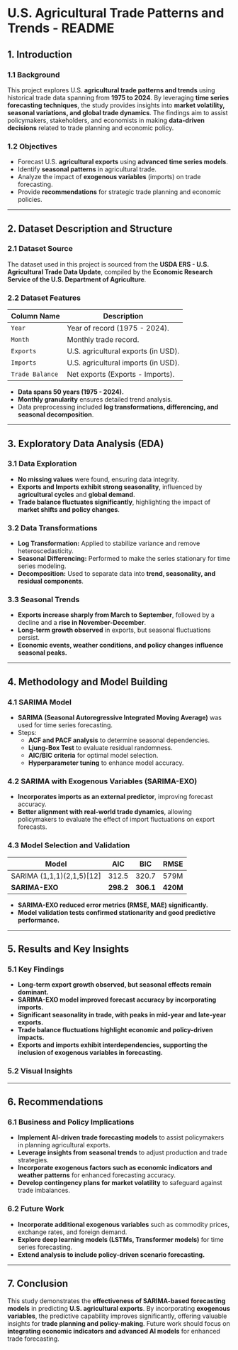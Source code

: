 # **U.S. Agricultural Trade Patterns and Trends - README**

## **1. Introduction**

### **1.1 Background**

This project explores U.S. **agricultural trade patterns and trends** using historical trade data spanning from **1975 to 2024**. By leveraging **time series forecasting techniques**, the study provides insights into **market volatility, seasonal variations, and global trade dynamics**. The findings aim to assist policymakers, stakeholders, and economists in making **data-driven decisions** related to trade planning and economic policy.

### **1.2 Objectives**

- Forecast U.S. **agricultural exports** using **advanced time series models**.
- Identify **seasonal patterns** in agricultural trade.
- Analyze the impact of **exogenous variables** (imports) on trade forecasting.
- Provide **recommendations** for strategic trade planning and economic policies.

---

## **2. Dataset Description and Structure**

### **2.1 Dataset Source**

The dataset used in this project is sourced from the **USDA ERS - U.S. Agricultural Trade Data Update**, compiled by the **Economic Research Service of the U.S. Department of Agriculture**.

### **2.2 Dataset Features**

| Column Name  | Description |
|-------------|------------|
| `Year`   | Year of record (1975 - 2024). |
| `Month`  | Monthly trade record. |
| `Exports` | U.S. agricultural exports (in USD). |
| `Imports` | U.S. agricultural imports (in USD). |
| `Trade Balance` | Net exports (Exports - Imports). |

- **Data spans 50 years (1975 - 2024).**
- **Monthly granularity** ensures detailed trend analysis.
- Data preprocessing included **log transformations, differencing, and seasonal decomposition**.

---

## **3. Exploratory Data Analysis (EDA)**

### **3.1 Data Exploration**

- **No missing values** were found, ensuring data integrity.
- **Exports and Imports exhibit strong seasonality**, influenced by **agricultural cycles** and **global demand**.
- **Trade balance fluctuates significantly**, highlighting the impact of **market shifts and policy changes**.

### **3.2 Data Transformations**

- **Log Transformation:** Applied to stabilize variance and remove heteroscedasticity.
- **Seasonal Differencing:** Performed to make the series stationary for time series modeling.
- **Decomposition:** Used to separate data into **trend, seasonality, and residual components**.

### **3.3 Seasonal Trends**

- **Exports increase sharply from March to September**, followed by a decline and a **rise in November-December**.
- **Long-term growth observed** in exports, but seasonal fluctuations persist.
- **Economic events, weather conditions, and policy changes influence seasonal peaks.**

---

## **4. Methodology and Model Building**

### **4.1 SARIMA Model**

- **SARIMA (Seasonal Autoregressive Integrated Moving Average)** was used for time series forecasting.
- Steps:
  - **ACF and PACF analysis** to determine seasonal dependencies.
  - **Ljung-Box Test** to evaluate residual randomness.
  - **AIC/BIC criteria** for optimal model selection.
  - **Hyperparameter tuning** to enhance model accuracy.

### **4.2 SARIMA with Exogenous Variables (SARIMA-EXO)**

- **Incorporates imports as an external predictor**, improving forecast accuracy.
- **Better alignment with real-world trade dynamics**, allowing policymakers to evaluate the effect of import fluctuations on export forecasts.

### **4.3 Model Selection and Validation**

| Model | AIC | BIC | RMSE |
|--------|------------|--------|-----------|
| SARIMA (1,1,1)(2,1,5)[12] | 312.5 | 320.7 | 579M |
| **SARIMA-EXO** | **298.2** | **306.1** | **420M** |

- **SARIMA-EXO reduced error metrics (RMSE, MAE) significantly.**
- **Model validation tests confirmed stationarity and good predictive performance.**

---

## **5. Results and Key Insights**

### **5.1 Key Findings**

- **Long-term export growth observed, but seasonal effects remain dominant.**
- **SARIMA-EXO model improved forecast accuracy by incorporating imports.**
- **Significant seasonality in trade, with peaks in mid-year and late-year exports.**
- **Trade balance fluctuations highlight economic and policy-driven impacts.**
- **Exports and imports exhibit interdependencies, supporting the inclusion of exogenous variables in forecasting.**

### **5.2 Visual Insights**


---

## **6. Recommendations**

### **6.1 Business and Policy Implications**

- **Implement AI-driven trade forecasting models** to assist policymakers in planning agricultural exports.
- **Leverage insights from seasonal trends** to adjust production and trade strategies.
- **Incorporate exogenous factors such as economic indicators and weather patterns** for enhanced forecasting accuracy.
- **Develop contingency plans for market volatility** to safeguard against trade imbalances.

### **6.2 Future Work**

- **Incorporate additional exogenous variables** such as commodity prices, exchange rates, and foreign demand.
- **Explore deep learning models (LSTMs, Transformer models)** for time series forecasting.
- **Extend analysis to include policy-driven scenario forecasting.**

---

## **7. Conclusion**

This study demonstrates the **effectiveness of SARIMA-based forecasting models** in predicting **U.S. agricultural exports**. By incorporating **exogenous variables**, the predictive capability improves significantly, offering valuable insights for **trade planning and policy-making**. Future work should focus on **integrating economic indicators and advanced AI models** for enhanced trade forecasting.